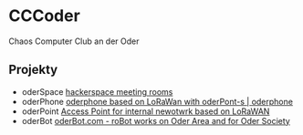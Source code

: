 # CCCoder
Chaos Computer Club an der Oder


## Projekty
+ oderSpace [hackerspace meeting rooms](http://www.oderspace.de/)
+ oderPhone [oderphone based on LoRaWan with oderPont-s | oderphone](http://www.oderphone.de/)
+ oderPoint [Access Point for internal newotwrk based on LoRaWAN](http://www.oderpoint.de/)
+ oderBot [oderBot.com  - roBot works on Oder Area and for Oder Society](http://www.oderbot.com/)
